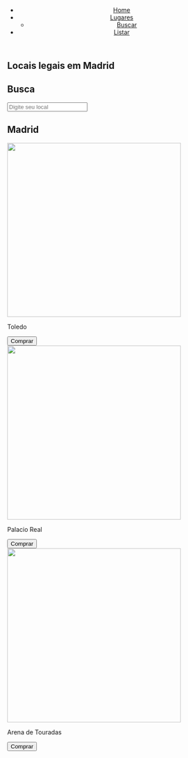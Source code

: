 <!DOCTYPE html>
<html>
	<head>
		<link rel="stylesheet" type="text/css" href="Css_Principal.css">
		<meta charset="utf-8">
	</head>
<body>
	<header class="clearfix">
		<nav>
		    <ul id="nav">
		    	<li><a href="#home">Home</a></li>
		    	<li><a href="#lugar">Lugares</a>
		    		<ul>
		        		<li><a href="#buscar">Buscar</a></li>
		    		</ul>         
		    	</li>
		    	<li><a href="#lista">Listar</a></li>
		    </ul>
		</nav>
	</header>
	<section id="home">
		<div class="visivel">
			<h1>Locais legais em Madrid</h1>
		</div>
	</section>
	<section id="buscar" class="invisivel">
		<div id="pesq" >
			<h1>Busca</h1>
			<p><input type="text" placeholder="Digite seu local" id="busq"></p>
		</div>
	</section>
	<section id="lista" class="invisivel">
		<h1>Madrid</h1>
			<div class="img">
				<img src="https://cdn.getyourguide.com/img/tour_img-371025-146.jpg" width="400" height="400">
				<div class="column">
					<p>Toledo</p>
					<button onclick="compra()">Comprar</button>
				</div>
			</div>
			<div class="img">
				<img src="https://3.bp.blogspot.com/-ANeg8hzVICU/Urm5Izux74I/AAAAAAAAQho/2smgzzsZCJU/s1600/palacio-real-Madrid.jpg" width="400" height="400">
				<div class="column">
					<p>Palacio Real</p>
					<button onclick="compra()">Comprar</button>
				</div>
			</div>
			<div class="img">
				<img src="https://cdn.getyourguide.com/img/tour_img-162184-145.jpg" width="400" height="400">
				<div class="column">
					<p>Arena de Touradas</p>
					<button onclick="compra()">Comprar</button>
				</div>
			</div>
	</section>
	<script type="text/javascript" src="Js_Principal.js"></script>
</body>
</html>
